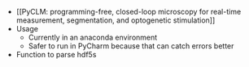 - [[PyCLM: programming-free, closed-loop microscopy for real-time measurement, segmentation, and optogenetic stimulation]]
- Usage
	- Currently in an anaconda environment
	- Safer to run in PyCharm because that can catch errors better
- Function to parse hdf5s